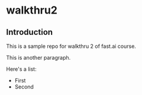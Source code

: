 # walkthru2

## Introduction

This is a sample repo for walkthru 2 of fast.ai course.

This is another paragraph.

Here's a list:

- First
- Second

